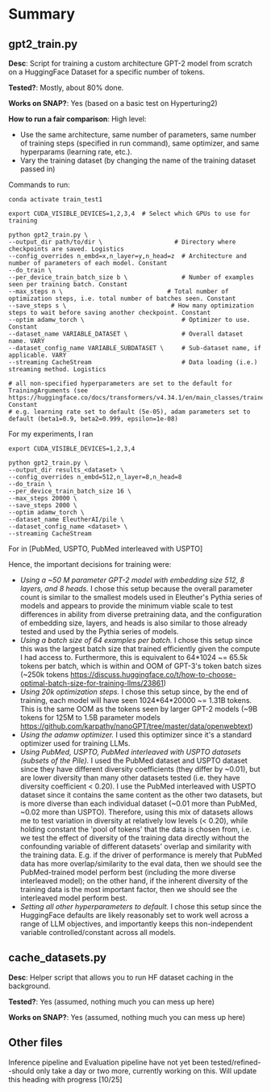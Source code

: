 # Summary

**gpt2_train.py** 
-
**Desc**: Script for training a custom architecture GPT-2 model from scratch on a HuggingFace Dataset for a specific number of tokens.

**Tested?**: Mostly, about 80% done. 

**Works on SNAP?**: Yes (based on a basic test on Hyperturing2)

**How to run a fair comparison**:
High level:
- Use the same architecture, same number of parameters, same number of training steps (specified in run command), same optimizer, and same hyperparams (learning rate, etc.).
- Vary the training dataset (by changing the name of the training dataset passed in)

Commands to run:
```
conda activate train_test1

export CUDA_VISIBLE_DEVICES=1,2,3,4  # Select which GPUs to use for training

python gpt2_train.py \
--output_dir path/to/dir \                    # Directory where checkpoints are saved. Logistics
--config_overrides n_embd=x,n_layer=y,n_head=z  # Architecture and number of parameters of each model. Constant
--do_train \
--per_device_train_batch_size b \               # Number of examples seen per training batch. Constant
--max_steps n \                             # Total number of optimization steps, i.e. total number of batches seen. Constant
--save_steps s \                             # How many optimization steps to wait before saving another checkpoint. Constant
--optim adamw_torch \                           # Optimizer to use. Constant
--dataset_name VARIABLE_DATASET \               # Overall dataset name. VARY
--dataset_config_name VARIABLE_SUBDATASET \     # Sub-dataset name, if applicable. VARY
--streaming CacheStream                         # Data loading (i.e.) streaming method. Logistics 

# all non-specified hyperparameters are set to the default for TrainingArguments (see https://huggingface.co/docs/transformers/v4.34.1/en/main_classes/trainer#transformers.TrainingArguments). Constant
# e.g. learning rate set to default (5e-05), adam parameters set to default (beta1=0.9, beta2=0.999, epsilon=1e-08)
```

For my experiments, I ran
```
export CUDA_VISIBLE_DEVICES=1,2,3,4

python gpt2_train.py \
--output_dir results_<dataset> \                    
--config_overrides n_embd=512,n_layer=8,n_head=8
--do_train \
--per_device_train_batch_size 16 \
--max_steps 20000 \
--save_steps 2000 \
--optim adamw_torch \
--dataset_name EleutherAI/pile \
--dataset_config_name <dataset> \
--streaming CacheStream
```
For <dataset> in \[PubMed, USPTO, PubMed interleaved with USPTO\]

Hence, the important decisions for training were:
- _Using a ~50 M parameter GPT-2 model with embedding size 512, 8 layers, and 8 heads._ I chose this setup because the overall parameter count is similar to the smallest models used in Eleuther's Pythia series of models and appears to provide the minimum viable scale to test differences in ability from diverse pretraining data, and the configuration of embedding size, layers, and heads is also similar to those already tested and used by the Pythia series of models.
- _Using a batch size of 64 examples per batch._ I chose this setup since this was the largest batch size that trained efficiently given the compute I had access to. Furthermore, this is equivalent to 64*1024 ~= 65.5k tokens per batch, which is within and OOM of GPT-3's token batch sizes (~250k tokens https://discuss.huggingface.co/t/how-to-choose-optimal-batch-size-for-training-llms/23861)
- _Using 20k optimization steps._ I chose this setup since, by the end of training, each model will have seen 1024\*64\*20000 ~= 1.31B tokens. This is the same OOM as the tokens seen by larger GPT-2 models (~9B tokens for 125M to 1.5B parameter models https://github.com/karpathy/nanoGPT/tree/master/data/openwebtext)
- _Using the adamw optimizer._ I used this optimizer since it's a standard optimizer used for training LLMs.
- _Using PubMed, USPTO, PubMed interleaved with USPTO datasets (subsets of the Pile)._ I used the PubMed dataset and USPTO dataset since they have different diversity coefficients (they differ by ~0.01), but are lower diversity than many other datasets tested (i.e. they have diversity coefficient < 0.20). I use the PubMed interleaved with USPTO dataset since it contains the same content as the other two datasets, but is more diverse than each individual dataset (~0.01 more than PubMed, ~0.02 more than USPTO). Therefore, using this mix of datasets allows me to test variation in diversity at relatively low levels (< 0.20), while holding constant the 'pool of tokens' that the data is chosen from, i.e. we test the effect of diversity of the training data directly without the confounding variable of different datasets' overlap and similarity with the training data. E.g. if the driver of performance is merely that PubMed data has more overlap/similarity to the eval data, then we should see the PubMed-trained model perform best (including the more diverse interleaved model); on the other hand, if the inherent diversity of the training data is the most important factor, then we should see the interleaved model perform best.
- _Setting all other hyperparameters to default._ I chose this setup since the HuggingFace defaults are likely reasonably set to work well across a range of LLM objectives, and importantly keeps this non-independent variable controlled/constant across all models.




**cache_datasets.py**
-
**Desc**: Helper script that allows you to run HF dataset caching in the background.

**Tested?**: Yes (assumed, nothing much you can mess up here)

**Works on SNAP?**: Yes (assumed, nothing much you can mess up here)

Other files
-
Inference pipeline and Evaluation pipeline have not yet been tested/refined--should only take a day or two more, currently working on this. Will update this heading with progress [10/25]

